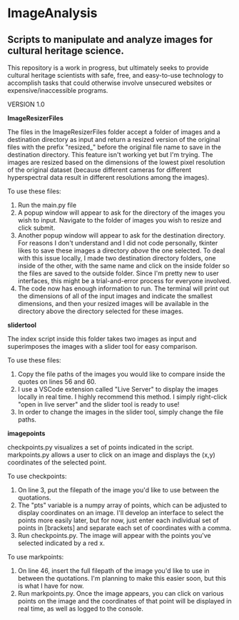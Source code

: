 # ImageAnalysis
## Scripts to manipulate and analyze images for cultural heritage science.

This repository is a work in progress, but ultimately seeks to provide cultural heritage scientists with safe, free, and easy-to-use technology to accomplish tasks that could otherwise involve unsecured websites or expensive/inaccessible programs.

VERSION 1.0

**ImageResizerFiles**

The files in the ImageResizerFiles folder accept a folder of images and a destination directory as input and return a resized version of the original files with the prefix "resized_" before the original file name to save in the destination directory. This feature isn't working yet but I'm trying. The images are resized based on the dimensions of the lowest pixel resolution of the original dataset (because different cameras for different hyperspectral data result in different resolutions among the images). 

To use these files:
1. Run the main.py file
2. A popup window will appear to ask for the directory of the images you wish to input. Navigate to the folder of images you wish to resize and click submit.
3. Another popup window will appear to ask for the destination directory. For reasons I don't understand and I did not code personally, tkinter likes to save these images a directory *above* the one selected. To deal with this issue locally, I made two destination directory folders, one inside of the other, with the same name and click on the inside folder so the files are saved to the outside folder. Since I'm pretty new to user interfaces, this might be a trial-and-error process for everyone involved.
4. The code now has enough information to run. The terminal will print out the dimensions of all of the input images and indicate the smallest dimensions, and then your resized images will be available in the directory above the directory selected for these images. 


**slidertool**

The index script inside this folder takes two images as input and superimposes the images with a slider tool for easy comparison.

To use these files:
1. Copy the file paths of the images you would like to compare inside the quotes on lines 56 and 60.
2. I use a VSCode extension called "Live Server" to display the images locally in real time. I highly recommend this method. I simply right-click "open in live server" and the slider tool is ready to use! 
3. In order to change the images in the slider tool, simply change the file paths.

**imagepoints**
 
checkpoints.py visualizes a set of points indicated in the script. markpoints.py allows a user to click on an image and displays the (x,y) coordinates of the selected point.

To use checkpoints:
1. On line 3, put the filepath of the image you'd like to use between the quotations.
2. The "pts" variable is a numpy array of points, which can be adjusted to display coordinates on an image. I'll develop an interface to select the points more easily later, but for now, just enter each individual set of points in [brackets] and separate each set of coordinates with a comma.
3. Run checkpoints.py. The image will appear with the points you've selected indicated by a red x.

To use markpoints:
1. On line 46, insert the full filepath of the image you'd like to use in between the quotations. I'm planning to make this easier soon, but this is what I have for now.
2. Run markpoints.py. Once the image appears, you can click on various points on the image and the coordinates of that point will be displayed in real time, as well as logged to the console.
